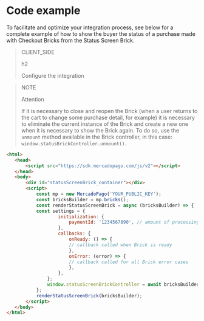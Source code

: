 # Code example

To facilitate and optimize your integration process, see below for a complete example of how to show the buyer the status of a purchase made with Checkout Bricks from the Status Screen Brick.

> CLIENT_SIDE
>
> h2
>
> Configure the integration

> NOTE
>
> Attention
>
> If it is necessary to close and reopen the Brick (when a user returns to the cart to change some purchase detail, for example) it is necessary to eliminate the current instance of the Brick and create a new one when it is necessary to show the Brick again.
> To do so, use the `unmount` method available in the Brick controller, in this case: `window.statusBrickController.unmount()`.

```html
<html>
   <head>
       <script src="https://sdk.mercadopago.com/js/v2"></script>
   </head>
   <body>
       <div id="statusScreenBrick_container"></div>
       <script>
           const mp = new MercadoPago('YOUR_PUBLIC_KEY');
           const bricksBuilder = mp.bricks();
           const renderStatusScreenBrick = async (bricksBuilder) => {
           const settings = {
                   initialization: {
                       paymentId: '1234567890', // amount of processing to be performed
                   },
                   callbacks: {
                       onReady: () => {
                       // callback called when Brick is ready
                       },
                       onError: (error) => {
                       // callback called for all Brick error cases
                       },
                   },
               };
               window.statusScreenBrickController = await bricksBuilder.create('statusScreen', 'statusScreenBrick_container', settings);
           };
           renderStatusScreenBrick(bricksBuilder);
       </script>
   </body>
</html>
```